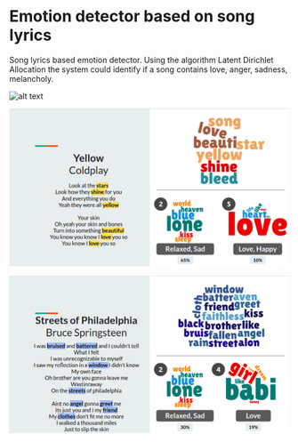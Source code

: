 # Emotion detector based on song lyrics
Song lyrics based emotion detector. Using the algorithm Latent Dirichlet Allocation the system could identify if a song contains love, anger, sadness, melancholy.


![alt text](https://github.com/francarranza/Emotion-recognition-from-lyrics/raw/master/readme/tagging_analysis.png)

![alt text](https://github.com/francarranza/Emotion-recognition-from-lyrics/raw/master/readme/happy_analysis.png)

![alt text](https://github.com/francarranza/Emotion-recognition-from-lyrics/raw/master/readme/sad_analysis.png)

